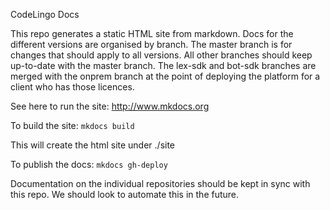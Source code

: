 CodeLingo Docs

This repo generates a static HTML site from markdown. Docs for the different versions are organised by branch. The master branch is for changes that should apply to all versions. All other branches should keep up-to-date with the master branch. The lex-sdk and bot-sdk branches are merged with the onprem branch at the point of deploying the platform for a client who has those licences.

See here to run the site: http://www.mkdocs.org

To build the site: `mkdocs build`

This will create the html site under ./site

To publish the docs: `mkdocs gh-deploy`

Documentation on the individual repositories should be kept in sync with this repo. We should look to automate this in the future.
